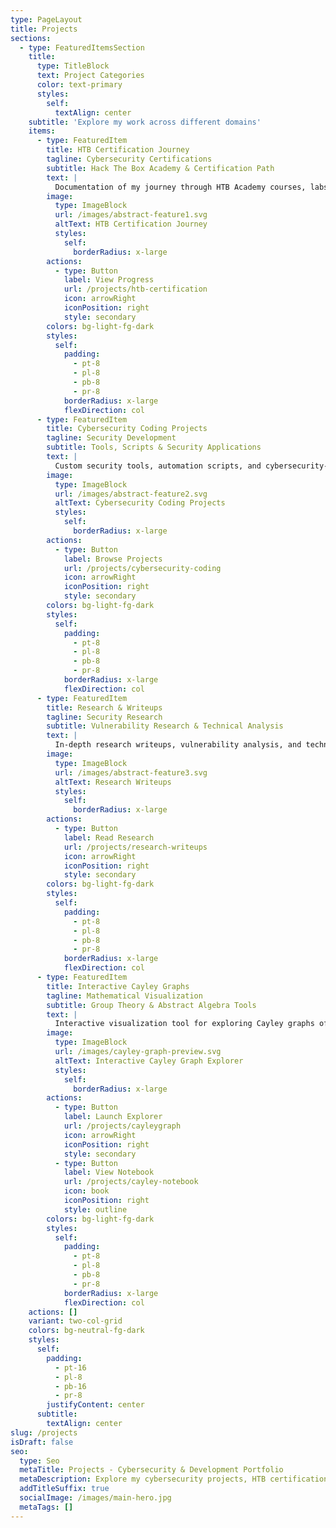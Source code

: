 ```yaml
---
type: PageLayout
title: Projects
sections:
  - type: FeaturedItemsSection
    title:
      type: TitleBlock
      text: Project Categories
      color: text-primary
      styles:
        self:
          textAlign: center
    subtitle: 'Explore my work across different domains'
    items:
      - type: FeaturedItem
        title: HTB Certification Journey
        tagline: Cybersecurity Certifications
        subtitle: Hack The Box Academy & Certification Path
        text: |
          Documentation of my journey through HTB Academy courses, labs, and certification attempts. Includes detailed writeups, notes, and lessons learned.
        image:
          type: ImageBlock
          url: /images/abstract-feature1.svg
          altText: HTB Certification Journey
          styles:
            self:
              borderRadius: x-large
        actions:
          - type: Button
            label: View Progress
            url: /projects/htb-certification
            icon: arrowRight
            iconPosition: right
            style: secondary
        colors: bg-light-fg-dark
        styles:
          self:
            padding:
              - pt-8
              - pl-8
              - pb-8
              - pr-8
            borderRadius: x-large
            flexDirection: col
      - type: FeaturedItem
        title: Cybersecurity Coding Projects
        tagline: Security Development
        subtitle: Tools, Scripts & Security Applications
        text: |
          Custom security tools, automation scripts, and cybersecurity-focused applications built to solve real-world problems and enhance security workflows.
        image:
          type: ImageBlock
          url: /images/abstract-feature2.svg
          altText: Cybersecurity Coding Projects
          styles:
            self:
              borderRadius: x-large
        actions:
          - type: Button
            label: Browse Projects
            url: /projects/cybersecurity-coding
            icon: arrowRight
            iconPosition: right
            style: secondary
        colors: bg-light-fg-dark
        styles:
          self:
            padding:
              - pt-8
              - pl-8
              - pb-8
              - pr-8
            borderRadius: x-large
            flexDirection: col
      - type: FeaturedItem
        title: Research & Writeups
        tagline: Security Research
        subtitle: Vulnerability Research & Technical Analysis
        text: |
          In-depth research writeups, vulnerability analysis, and technical documentation of security findings and methodologies.
        image:
          type: ImageBlock
          url: /images/abstract-feature3.svg
          altText: Research Writeups
          styles:
            self:
              borderRadius: x-large
        actions:
          - type: Button
            label: Read Research
            url: /projects/research-writeups
            icon: arrowRight
            iconPosition: right
            style: secondary
        colors: bg-light-fg-dark
        styles:
          self:
            padding:
              - pt-8
              - pl-8
              - pb-8
              - pr-8
            borderRadius: x-large
            flexDirection: col
      - type: FeaturedItem
        title: Interactive Cayley Graphs
        tagline: Mathematical Visualization
        subtitle: Group Theory & Abstract Algebra Tools
        text: |
          Interactive visualization tool for exploring Cayley graphs of finite groups. Built with SageMath and Jupyter, featuring dynamic highlighting of subgroups, cosets, and group centers.
        image:
          type: ImageBlock
          url: /images/cayley-graph-preview.svg
          altText: Interactive Cayley Graph Explorer
          styles:
            self:
              borderRadius: x-large
        actions:
          - type: Button
            label: Launch Explorer
            url: /projects/cayleygraph
            icon: arrowRight
            iconPosition: right
            style: secondary
          - type: Button
            label: View Notebook
            url: /projects/cayley-notebook
            icon: book
            iconPosition: right
            style: outline
        colors: bg-light-fg-dark
        styles:
          self:
            padding:
              - pt-8
              - pl-8
              - pb-8
              - pr-8
            borderRadius: x-large
            flexDirection: col
    actions: []
    variant: two-col-grid
    colors: bg-neutral-fg-dark
    styles:
      self:
        padding:
          - pt-16
          - pl-8
          - pb-16
          - pr-8
        justifyContent: center
      subtitle:
        textAlign: center
slug: /projects
isDraft: false
seo:
  type: Seo
  metaTitle: Projects - Cybersecurity & Development Portfolio
  metaDescription: Explore my cybersecurity projects, HTB certification journey, security research, and development work.
  addTitleSuffix: true
  socialImage: /images/main-hero.jpg
  metaTags: []
---
```


